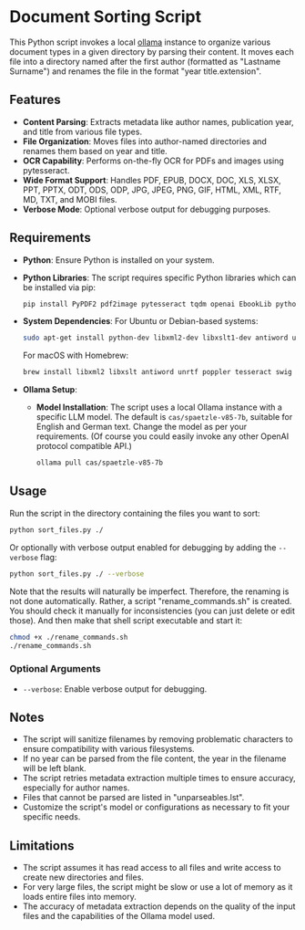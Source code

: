 # Document Sorting Script

This Python script invokes a local [ollama](https://github.com/ollama/ollama) instance to organize various document types in a given directory by parsing their content. It moves each file into a directory named after the first author (formatted as "Lastname Surname") and renames the file in the format "year title.extension".

## Features

- **Content Parsing**: Extracts metadata like author names, publication year, and title from various file types.
- **File Organization**: Moves files into author-named directories and renames them based on year and title.
- **OCR Capability**: Performs on-the-fly OCR for PDFs and images using pytesseract.
- **Wide Format Support**: Handles PDF, EPUB, DOCX, DOC, XLS, XLSX, PPT, PPTX, ODT, ODS, ODP, JPG, JPEG, PNG, GIF, HTML, XML, RTF, MD, TXT, and MOBI files.
- **Verbose Mode**: Optional verbose output for debugging purposes.

## Requirements

- **Python**: Ensure Python is installed on your system.
- **Python Libraries**: The script requires specific Python libraries which can be installed via pip:

  ```bash
  pip install PyPDF2 pdf2image pytesseract tqdm openai EbookLib python-docx mobi textract
  ```

- **System Dependencies**: 
  For Ubuntu or Debian-based systems:
  ```bash
  sudo apt-get install python-dev libxml2-dev libxslt1-dev antiword unrtf poppler-utils pstotext tesseract-ocr flac ffmpeg lame libmad0 libsox-fmt-mp3 sox libjpeg-dev swig
  ```
  For macOS with Homebrew:
  ```bash
  brew install libxml2 libxslt antiword unrtf poppler tesseract swig
  ```

- **Ollama Setup**:
  - **Model Installation**: The script uses a local Ollama instance with a specific LLM model. The default is `cas/spaetzle-v85-7b`, suitable for English and German text. Change the model as per your requirements. (Of course you could easily invoke any other OpenAI protocol compatible API.)
    ```bash
    ollama pull cas/spaetzle-v85-7b
    ```

## Usage

Run the script in the directory containing the files you want to sort:

```bash
python sort_files.py ./
```

Or optionally with verbose output enabled for debugging by adding the `--verbose` flag:

```bash
python sort_files.py ./ --verbose
```

Note that the results will naturally be imperfect. Therefore, the renaming is not done automatically. Rather, a script "rename_commands.sh" is created. You should check it manually for inconsistencies (you can just delete or edit those). And then make that shell script executable and start it:

```bash
chmod +x ./rename_commands.sh
./rename_commands.sh
```

### Optional Arguments

- `--verbose`: Enable verbose output for debugging.

## Notes

- The script will sanitize filenames by removing problematic characters to ensure compatibility with various filesystems.
- If no year can be parsed from the file content, the year in the filename will be left blank.
- The script retries metadata extraction multiple times to ensure accuracy, especially for author names.
- Files that cannot be parsed are listed in "unparseables.lst".
- Customize the script's model or configurations as necessary to fit your specific needs.

## Limitations

- The script assumes it has read access to all files and write access to create new directories and files.
- For very large files, the script might be slow or use a lot of memory as it loads entire files into memory.
- The accuracy of metadata extraction depends on the quality of the input files and the capabilities of the Ollama model used.
